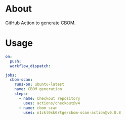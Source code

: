 # About

GitHub Action to generate CBOM.

# Usage

```yaml
on:
  push:
  workflow_dispatch:

jobs:
  cbom-scan:
    runs-on: ubuntu-latest
    name: CBOM generation
    steps:
      - name: Checkout repository
        uses: actions/checkout@v4
      - name: cbom scan
        uses: n1ckl0sk0rtge/cbom-scan-action@v0.0.8
```